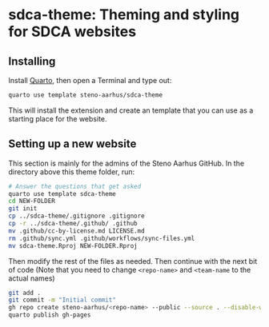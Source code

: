 # sdca-theme: Theming and styling for SDCA websites

## Installing

Install [Quarto](https://quarto.org/docs/get-started/), then open a
Terminal and type out:

``` bash
quarto use template steno-aarhus/sdca-theme
```

This will install the extension and create an template that you can use
as a starting place for the website.

## Setting up a new website

This section is mainly for the admins of the Steno Aarhus GitHub. In the
directory above this theme folder, run:

``` bash
# Answer the questions that get asked
quarto use template sdca-theme
cd NEW-FOLDER
git init
cp ../sdca-theme/.gitignore .gitignore
cp -r ../sdca-theme/.github/ .github
mv .github/cc-by-license.md LICENSE.md
rm .github/sync.yml .github/workflows/sync-files.yml
mv sdca-theme.Rproj NEW-FOLDER.Rproj
```

Then modify the rest of the files as needed. Then continue with the next
bit of code (Note that you need to change `<repo-name>` and `<team-name` to
the actual names)

``` bash
git add .
git commit -m "Initial commit"
gh repo create steno-aarhus/<repo-name> --public --source . --disable-wiki --push --team <team-name>
quarto publish gh-pages
```
